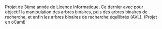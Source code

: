 Projet de 3ème année de Licence Informatique. Ce dernier avec pour objectif la manipulation des arbres binaires, puis des arbres binaires de recherche, et enfin les arbres binaires de recherche équilibrés (AVL). (Projet en oCaml)
